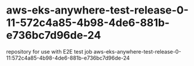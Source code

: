 # aws-eks-anywhere-test-release-0-11-572c4a85-4b98-4de6-881b-e736bc7d96de-24
repository for use with E2E test job aws-eks-anywhere-test-release-0-11:572c4a85-4b98-4de6-881b-e736bc7d96de-24
